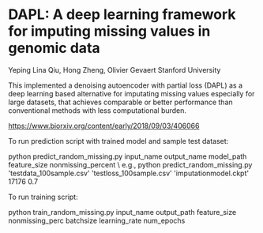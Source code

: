 # DAPL: A deep learning framework for imputing missing values in genomic data

Yeping Lina Qiu, Hong Zheng, Olivier Gevaert
Stanford University

This implemented a denoising autoencoder with partial loss (DAPL) as a deep learning based alternative for imputating missing values especially for large datasets, that achieves comparable or better performance than conventional methods with less computational burden.

https://www.biorxiv.org/content/early/2018/09/03/406066

To run prediction script with trained model and sample test dataset:

python predict_random_missing.py input_name output_name model_path feature_size nonmissing_percent \\
e.g., python predict_random_missing.py 'testdata_100sample.csv' 'testloss_100sample.csv' 'imputationmodel.ckpt' 17176 0.7

To run training script:

python train_random_missing.py input_name output_path feature_size nonmissing_perc batchsize learning_rate num_epochs